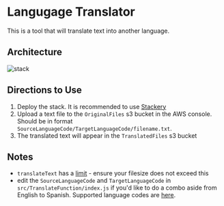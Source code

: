 # Langugage Translator

This is a tool that will translate text into another language.

## Architecture
![stack](https://user-images.githubusercontent.com/12616554/65185389-50bcca00-da1c-11e9-8d63-c9213053d91f.png)

## Directions to Use
1. Deploy the stack. It is recommended to use [Stackery](https://www.stackery.io/)
2. Upload a text file to the `OriginalFiles` s3 bucket in the AWS console. Should be in format `SourceLanguageCode/TargetLanguageCode/filename.txt`.
3. The translated text will appear in the `TranslatedFiles` s3 bucket

## Notes
- `translateText` has a [limit](https://docs.aws.amazon.com/translate/latest/dg/what-is-limits.html) - ensure your filesize does not exceed this
- edit the `SourceLanguageCode` and `TargetLanguageCode` in `src/TranslateFunction/index.js` if you'd like to do a combo aside from English to Spanish. Supported language codes are [here](https://docs.aws.amazon.com/translate/latest/dg/how-it-works.html#how-it-works-language-codes).

